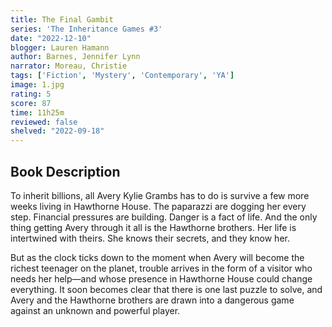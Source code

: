 ```yaml
---
title: The Final Gambit
series: 'The Inheritance Games #3'
date: "2022-12-10"
blogger: Lauren Hamann
author: Barnes, Jennifer Lynn
narrator: Moreau, Christie
tags: ['Fiction', 'Mystery', 'Contemporary', 'YA']
image: 1.jpg
rating: 5
score: 87
time: 11h25m
reviewed: false
shelved: "2022-09-18"
---
```


## Book Description

To inherit billions, all Avery Kylie Grambs has to do is survive a few more weeks living in Hawthorne House. The paparazzi are dogging her every step. Financial pressures are building. Danger is a fact of life. And the only thing getting Avery through it all is the Hawthorne brothers. Her life is intertwined with theirs. She knows their secrets, and they know her.

But as the clock ticks down to the moment when Avery will become the richest teenager on the planet, trouble arrives in the form of a visitor who needs her help—and whose presence in Hawthorne House could change everything. It soon becomes clear that there is one last puzzle to solve, and Avery and the Hawthorne brothers are drawn into a dangerous game against an unknown and powerful player.